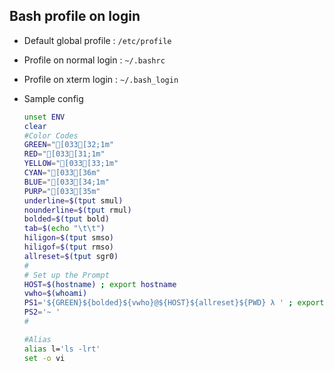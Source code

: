 ## Bash profile on login

* Default global profile : `/etc/profile`
* Profile on normal login : `~/.bashrc`
* Profile on xterm login : `~/.bash_login`

* Sample config
    ```bash
    unset ENV
    clear
    #Color Codes
    GREEN="[033[32;1m" 
    RED="[033[31;1m"
    YELLOW="[033[33;1m"
    CYAN="[033[36m"
    BLUE="[033[34;1m"
    PURP="[033[35m"
    underline=$(tput smul)
    nounderline=$(tput rmul)
    bolded=$(tput bold)
    tab=$(echo "\t\t")
    hiligon=$(tput smso)
    hiligof=$(tput rmso)
    allreset=$(tput sgr0)
    #
    # Set up the Prompt
    HOST=$(hostname) ; export hostname
    vwho=$(whoami)
    PS1='${GREEN}${bolded}${vwho}@${HOST}${allreset}${PWD} λ ' ; export PS1
    PS2='~ '
    #

    #Alias
    alias l='ls -lrt'
    set -o vi
    ```
